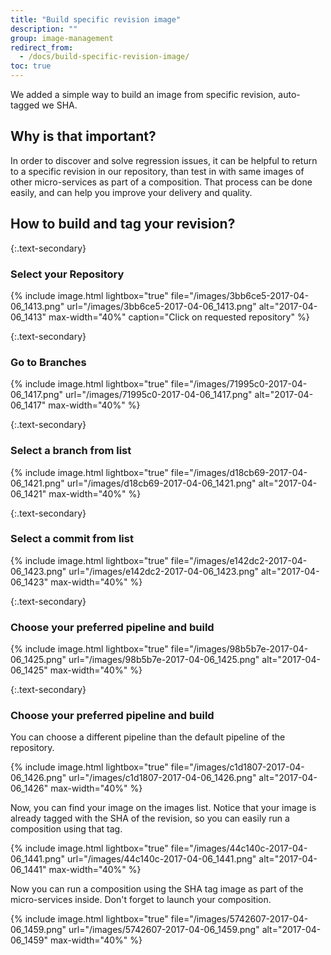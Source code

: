 ```yaml
---
title: "Build specific revision image"
description: ""
group: image-management
redirect_from:
  - /docs/build-specific-revision-image/
toc: true
---
```

We added a simple way to build an image from specific revision, auto-tagged we SHA.

## Why is that important?
In order to discover and solve regression issues, it can be helpful to return to a specific revision in our repository, than test in with same images of other micro-services as part of a composition.
That process can be done easily, and can help you improve your delivery and quality.

## How to build and tag your revision?

{:.text-secondary}
### **Select your Repository**

{% include image.html 
lightbox="true" 
file="/images/3bb6ce5-2017-04-06_1413.png" 
url="/images/3bb6ce5-2017-04-06_1413.png" 
alt="2017-04-06_1413" 
max-width="40%" 
caption="Click on requested repository"
%}

{:.text-secondary} 
### **Go to Branches**

{% include image.html 
lightbox="true" 
file="/images/71995c0-2017-04-06_1417.png" 
url="/images/71995c0-2017-04-06_1417.png"
alt="2017-04-06_1417" 
max-width="40%" 
%}

{:.text-secondary}  
### **Select a branch from list**

{% include image.html 
lightbox="true" 
file="/images/d18cb69-2017-04-06_1421.png" 
url="/images/d18cb69-2017-04-06_1421.png"
alt="2017-04-06_1421" 
max-width="40%" 
%}

{:.text-secondary}  
### **Select a commit from list**

{% include image.html 
lightbox="true" 
file="/images/e142dc2-2017-04-06_1423.png" 
url="/images/e142dc2-2017-04-06_1423.png"
alt="2017-04-06_1423" 
max-width="40%" 
%}

{:.text-secondary} 
### **Choose your preferred pipeline and build**

{% include image.html 
lightbox="true" 
file="/images/98b5b7e-2017-04-06_1425.png" 
url="/images/98b5b7e-2017-04-06_1425.png"
alt="2017-04-06_1425" 
max-width="40%" 
%}
 
{:.text-secondary}  
### **Choose your preferred pipeline and build**
You can choose a different pipeline than the default pipeline of the repository.

{% include image.html 
lightbox="true" 
file="/images/c1d1807-2017-04-06_1426.png" 
url="/images/c1d1807-2017-04-06_1426.png"
alt="2017-04-06_1426" 
max-width="40%" 
%}

Now, you can find your image on the images list.
Notice that your image is already tagged with the SHA of the revision, so you can easily run a composition using that tag.

{% include image.html 
lightbox="true" 
file="/images/44c140c-2017-04-06_1441.png" 
url="/images/44c140c-2017-04-06_1441.png"
alt="2017-04-06_1441" 
max-width="40%" 
%}

Now you can run a composition using the SHA tag image as part of the micro-services inside.
Don't forget to launch your composition.

{% include image.html 
lightbox="true" 
file="/images/5742607-2017-04-06_1459.png" 
url="/images/5742607-2017-04-06_1459.png"
alt="2017-04-06_1459" 
max-width="40%" 
%}
